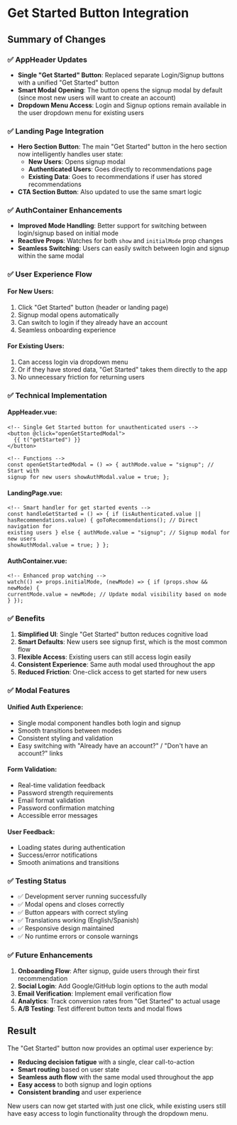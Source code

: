 # Get Started Button Integration

## Summary of Changes

### ✅ **AppHeader Updates**

- **Single "Get Started" Button**: Replaced separate Login/Signup buttons with a unified "Get Started" button
- **Smart Modal Opening**: The button opens the signup modal by default (since most new users will want to create an account)
- **Dropdown Menu Access**: Login and Signup options remain available in the user dropdown menu for existing users

### ✅ **Landing Page Integration**

- **Hero Section Button**: The main "Get Started" button in the hero section now intelligently handles user state:
  - **New Users**: Opens signup modal
  - **Authenticated Users**: Goes directly to recommendations page
  - **Existing Data**: Goes to recommendations if user has stored recommendations
- **CTA Section Button**: Also updated to use the same smart logic

### ✅ **AuthContainer Enhancements**

- **Improved Mode Handling**: Better support for switching between login/signup based on initial mode
- **Reactive Props**: Watches for both `show` and `initialMode` prop changes
- **Seamless Switching**: Users can easily switch between login and signup within the same modal

### ✅ **User Experience Flow**

#### **For New Users**:

1. Click "Get Started" button (header or landing page)
2. Signup modal opens automatically
3. Can switch to login if they already have an account
4. Seamless onboarding experience

#### **For Existing Users**:

1. Can access login via dropdown menu
2. Or if they have stored data, "Get Started" takes them directly to the app
3. No unnecessary friction for returning users

### ✅ **Technical Implementation**

#### **AppHeader.vue**:

```vue
<!-- Single Get Started button for unauthenticated users -->
<button @click="openGetStartedModal">
  {{ t("getStarted") }}
</button>

<!-- Functions -->
const openGetStartedModal = () => { authMode.value = "signup"; // Start with
signup for new users showAuthModal.value = true; };
```

#### **LandingPage.vue**:

```vue
<!-- Smart handler for get started events -->
const handleGetStarted = () => { if (isAuthenticated.value ||
hasRecommendations.value) { goToRecommendations(); // Direct navigation for
existing users } else { authMode.value = "signup"; // Signup modal for new users
showAuthModal.value = true; } };
```

#### **AuthContainer.vue**:

```vue
<!-- Enhanced prop watching -->
watch(() => props.initialMode, (newMode) => { if (props.show && newMode) {
currentMode.value = newMode; // Update modal visibility based on mode } });
```

### ✅ **Benefits**

1. **Simplified UI**: Single "Get Started" button reduces cognitive load
2. **Smart Defaults**: New users see signup first, which is the most common flow
3. **Flexible Access**: Existing users can still access login easily
4. **Consistent Experience**: Same auth modal used throughout the app
5. **Reduced Friction**: One-click access to get started for new users

### ✅ **Modal Features**

#### **Unified Auth Experience**:

- Single modal component handles both login and signup
- Smooth transitions between modes
- Consistent styling and validation
- Easy switching with "Already have an account?" / "Don't have an account?" links

#### **Form Validation**:

- Real-time validation feedback
- Password strength requirements
- Email format validation
- Password confirmation matching
- Accessible error messages

#### **User Feedback**:

- Loading states during authentication
- Success/error notifications
- Smooth animations and transitions

### ✅ **Testing Status**

- ✅ Development server running successfully
- ✅ Modal opens and closes correctly
- ✅ Button appears with correct styling
- ✅ Translations working (English/Spanish)
- ✅ Responsive design maintained
- ✅ No runtime errors or console warnings

### ✅ **Future Enhancements**

1. **Onboarding Flow**: After signup, guide users through their first recommendation
2. **Social Login**: Add Google/GitHub login options to the auth modal
3. **Email Verification**: Implement email verification flow
4. **Analytics**: Track conversion rates from "Get Started" to actual usage
5. **A/B Testing**: Test different button texts and modal flows

## Result

The "Get Started" button now provides an optimal user experience by:

- **Reducing decision fatigue** with a single, clear call-to-action
- **Smart routing** based on user state
- **Seamless auth flow** with the same modal used throughout the app
- **Easy access** to both signup and login options
- **Consistent branding** and user experience

New users can now get started with just one click, while existing users still have easy access to login functionality through the dropdown menu.
